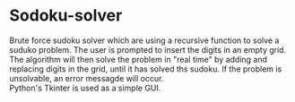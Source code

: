 # Sodoku-solver

Brute force sudoku solver which are using a recursive function to solve a suduko problem. The user is prompted to insert the digits in an empty grid. The algorithm will then solve the problem in "real time" by adding and replacing digits in the grid, until it has solved ths sudoku. If the problem is unsolvable, an error messagde will occur.  
Python's Tkinter is used as a simple GUI.
